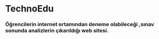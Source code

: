 <h1> TechnoEdu </h1>

<h3>Öğrencilerin internet ortamından deneme olabileceği ,sınav sonunda analizlerin çıkarıldığı web sitesi.</h3>
